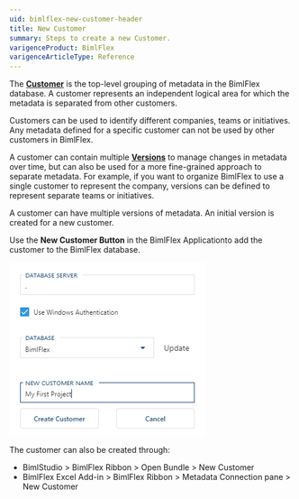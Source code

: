 ```yaml
---
uid: bimlflex-new-customer-header
title: New Customer
summary: Steps to create a new Customer.
varigenceProduct: BimlFlex
varigenceArticleType: Reference
---
```

The [**Customer**](xref:bimlflex-concepts-customer) is the top-level grouping of metadata in the BimlFlex database. A customer represents an independent logical area for which the metadata is separated from other customers.

Customers can be used to identify different companies, teams or initiatives. Any metadata defined for a specific customer can not be used by other customers in BimlFlex.

A customer can contain multiple [**Versions**](xref:bimlflex-version-editor) to manage changes in metadata over time, but can also be used for a more fine-grained approach to separate metadata. For example, if you want to organize BimlFlex to use a single customer to represent the company, versions can be defined to represent separate teams or initiatives.

A customer can have multiple versions of metadata. An initial version is created for a new customer.

Use the **New Customer Button** in the BimlFlex Applicationto add the customer to the BimlFlex database.

![Create Customer](../../static/img/bimlflex-ss-v5-app-create-customer.png "Create Customer")

The customer can also be created through:

* BimlStudio > BimlFlex Ribbon > Open Bundle > New Customer
* BimlFlex Excel Add-in > BimlFlex Ribbon > Metadata Connection pane > New Customer
